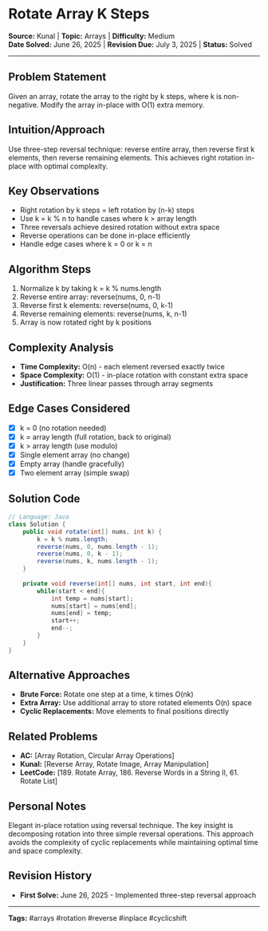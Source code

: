 # Rotate Array K Steps

**Source:** Kunal | **Topic:** Arrays | **Difficulty:** Medium  
**Date Solved:** June 26, 2025 | **Revision Due:** July 3, 2025 | **Status:** Solved

---

## Problem Statement
Given an array, rotate the array to the right by k steps, where k is non-negative. Modify the array in-place with O(1) extra memory.

## Intuition/Approach
Use three-step reversal technique: reverse entire array, then reverse first k elements, then reverse remaining elements. This achieves right rotation in-place with optimal complexity.

## Key Observations
- Right rotation by k steps = left rotation by (n-k) steps
- Use k = k % n to handle cases where k > array length
- Three reversals achieve desired rotation without extra space
- Reverse operations can be done in-place efficiently
- Handle edge cases where k = 0 or k = n

## Algorithm Steps
1. Normalize k by taking k = k % nums.length
2. Reverse entire array: reverse(nums, 0, n-1)
3. Reverse first k elements: reverse(nums, 0, k-1)
4. Reverse remaining elements: reverse(nums, k, n-1)
5. Array is now rotated right by k positions

## Complexity Analysis
- **Time Complexity:** O(n) - each element reversed exactly twice
- **Space Complexity:** O(1) - in-place rotation with constant extra space
- **Justification:** Three linear passes through array segments

## Edge Cases Considered
- [x] k = 0 (no rotation needed)
- [x] k = array length (full rotation, back to original)
- [x] k > array length (use modulo)
- [x] Single element array (no change)
- [x] Empty array (handle gracefully)
- [x] Two element array (simple swap)

## Solution Code

```java
// Language: Java
class Solution {
    public void rotate(int[] nums, int k) {
        k = k % nums.length;
        reverse(nums, 0, nums.length - 1);
        reverse(nums, 0, k - 1);
        reverse(nums, k, nums.length - 1);
    }
    
    private void reverse(int[] nums, int start, int end){
        while(start < end){
            int temp = nums[start];
            nums[start] = nums[end];
            nums[end] = temp;
            start++;
            end--;
        }
    }
}
```

## Alternative Approaches
- **Brute Force:** Rotate one step at a time, k times O(nk)
- **Extra Array:** Use additional array to store rotated elements O(n) space
- **Cyclic Replacements:** Move elements to final positions directly

## Related Problems
- **AC:** [Array Rotation, Circular Array Operations]
- **Kunal:** [Reverse Array, Rotate Image, Array Manipulation]
- **LeetCode:** [189. Rotate Array, 186. Reverse Words in a String II, 61. Rotate List]

## Personal Notes
Elegant in-place rotation using reversal technique. The key insight is decomposing rotation into three simple reversal operations. This approach avoids the complexity of cyclic replacements while maintaining optimal time and space complexity.

## Revision History
- **First Solve:** June 26, 2025 - Implemented three-step reversal approach

---
**Tags:** #arrays #rotation #reverse #inplace #cyclicshift 